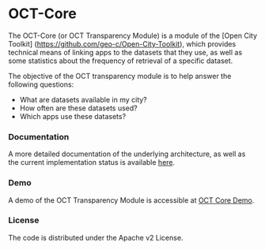 # OCT-Core

The OCT-Core (or OCT Transparency Module) is a module of the [Open City Toolkit] (https://github.com/geo-c/Open-City-Toolkit), which provides technical means of linking apps to the datasets that they use, as well as some statistics about the frequency of retrieval of a specific dataset.

The objective of the OCT transparency module is to help answer the following questions: 
+ What are datasets available in my city? 
+ How often are these datasets used? 
+ Which apps use these datasets? 

### Documentation
A more detailed documentation of the underlying architecture, as well as the current implementation status is available [here](http://giv-oct.uni-muenster.de:8080/docs/).

### Demo
A demo of the OCT Transparency Module is accessible at [OCT Core Demo](http://giv-oct.uni-muenster.de:8080/).  

### License
The code is distributed under the Apache v2 License.
